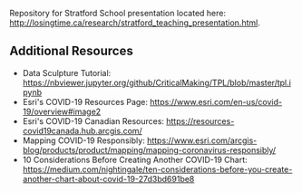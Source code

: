 Repository for Stratford School presentation located here: http://losingtime.ca/research/stratford_teaching_presentation.html. 

## Additional Resources

* Data Sculpture Tutorial: https://nbviewer.jupyter.org/github/CriticalMaking/TPL/blob/master/tpl.ipynb
* Esri's COVID-19 Resources Page: https://www.esri.com/en-us/covid-19/overview#image2
* Esri's COVID-19 Canadian Resources: https://resources-covid19canada.hub.arcgis.com/
* Mapping COVID-19 Responsibly: https://www.esri.com/arcgis-blog/products/product/mapping/mapping-coronavirus-responsibly/
* 10 Considerations Before Creating Another COVID-19 Chart: https://medium.com/nightingale/ten-considerations-before-you-create-another-chart-about-covid-19-27d3bd691be8

